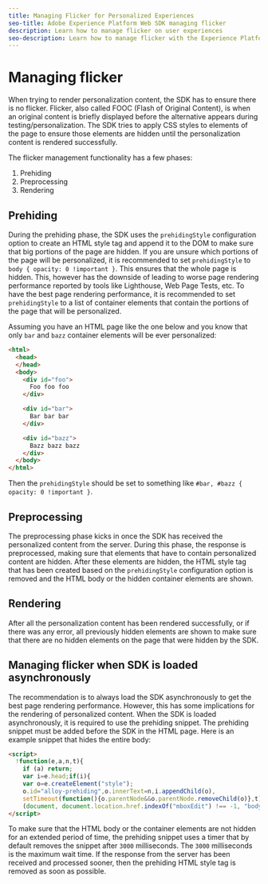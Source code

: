 ```yaml
---
title: Managing Flicker for Personalized Experiences
seo-title: Adobe Experience Platform Web SDK managing flicker
description: Learn how to manage flicker on user experiences
seo-description: Learn how to manage flicker with the Experience Platform Web SDK properties
---
```


# Managing flicker

When trying to render personalization content, the SDK has to ensure there is no flicker. Flicker, also called FOOC (Flash of Original Content), is when an original content is briefly displayed before the alternative appears during testing/personalization. The SDK tries to apply CSS styles to elements of the page to ensure those elements are hidden until the personalization content is rendered successfully.

The flicker management functionality has a few phases:

1. Prehiding
1. Preprocessing
1. Rendering

## Prehiding

During the prehiding phase, the SDK uses the `prehidingStyle` configuration option to create an HTML style tag and append it to the DOM to make sure that big portions of the page are hidden. If you are unsure which portions of the page will be personalized, it is recommended to set `prehidingStyle` to `body { opacity: 0 !important }`. This ensures that the whole page is hidden. This, however has the downside of leading to worse page rendering performance reported by tools like Lighthouse, Web Page Tests, etc. To have the best page rendering performance, it is recommended to set `prehidingStyle` to a list of container elements that contain the portions of the page that will be personalized.

Assuming you have an HTML page like the one below and you know that only `bar` and `bazz` container elements will be ever personalized:

```html
<html>
  <head>
  </head>
  <body>
    <div id="foo">
      Foo foo foo
    </div>

    <div id="bar">
      Bar bar bar
    </div>

    <div id="bazz">
      Bazz bazz bazz
    </div>
  </body>
</html>
```

Then the `prehidingStyle` should be set to something like `#bar, #bazz { opacity: 0 !important }`.

## Preprocessing

The preprocessing phase kicks in once the SDK has received the personalized content from the server. During this phase, the response is preprocessed, making sure that elements that have to contain personalized content are hidden. After these elements are hidden, the HTML style tag that has been created based on the `prehidingStyle` configuration option is removed and the HTML body or the hidden container elements are shown.

## Rendering

After all the personalization content has been rendered successfully, or if there was any error, all previously hidden elements are shown to make sure that there are no hidden elements on the page that were hidden by the SDK.

## Managing flicker when SDK is loaded asynchronously

The recommendation is to always load the SDK asynchronously to get the best page rendering performance. However, this has some implications for the rendering of personalized content. When the SDK is loaded asynchronously, it is required to use the prehiding snippet. The prehiding snippet must be added before the SDK in the HTML page. Here is an example snippet that hides the entire body:

```html
<script>
  !function(e,a,n,t){
    if (a) return;
    var i=e.head;if(i){
    var o=e.createElement("style");
    o.id="alloy-prehiding",o.innerText=n,i.appendChild(o),
    setTimeout(function(){o.parentNode&&o.parentNode.removeChild(o)},t)}}
    (document, document.location.href.indexOf("mboxEdit") !== -1, "body { opacity: 0 !important }", 3000);
</script>
```

To make sure that the HTML body or the container elements are not hidden for an extended period of time, the prehiding snippet uses a timer that by default removes the snippet after `3000` milliseconds. The `3000` milliseconds is the maximum wait time. If the response from the server has been received and processed sooner, then the prehiding HTML style tag is removed as soon as possible.
